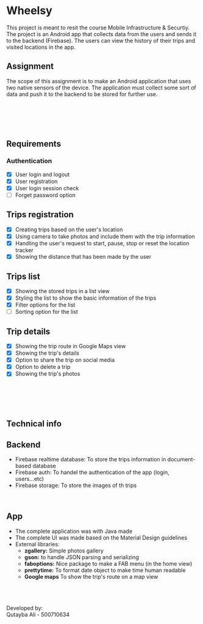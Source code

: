 # Wheelsy

This project is meant to resit the course Mobile Infrastructure & Securtiy.
The project is an Android app that collects data from the users and sends it to the backend (Firebase). The users can view the history of their trips and visited locations in the app.

## Assignment

The scope of this assignment is to make an Android application that uses two native sensors of the device. The application must collect some sort of data and push it to the backend to be stored for further use.

## <br/><br/>

## Requirements

### Authentication

- [x] User login and logout
- [x] User registration
- [x] User login session check
- [ ] Forget password option

## Trips registration

- [x] Creating trips based on the user's location
- [x] Using camera to take photos and include them with the trip information
- [x] Handling the user's request to start, pause, stop or reset the location tracker
- [x] Showing the distance that has been made by the user

## Trips list

- [x] Showing the stored trips in a list view
- [x] Styling the list to show the basic information of the trips
- [x] Filter options for the list
- [ ] Sorting option for the list

## Trip details

- [x] Showing the trip route in Google Maps view
- [x] Showing the trip's details
- [x] Option to share the trip on social media
- [x] Option to delete a trip
- [x] Showing the trip's photos

## <br/><br/>

## Technical info

## Backend

- Firebase realtime database: To store the trips information in document-based database
- Firebase auth: To handel the authentication of the app (login, users...etc)
- Firebase storage: To store the images of th trips

<br/>

## App

- The complete application was with Java made
- The complete UI was made based on the Material Design guidelines
- External libraries:
  - **zgallery:** Simple photos gallery
  - **gson:** to handle JSON parsing and serializing
  - **faboptions:** Nice package to make a FAB menu (in the home view)
  - **prettytime:** To format date object to make time human readable
  - **Google maps** To show the trip's route on a map view

<br/>
<br/>
<br/>
Developed by: <br/>
Qutayba Ali - 500710634
